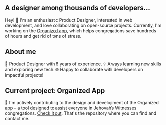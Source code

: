 ## A designer among thousands of developers...

Hey! 👋 I'm an enthusiastic Product Designer, interested in web development, and love collaborating on open-source projects.
Currently, I'm working on the [Organized app]([url](https://github.com/sws2apps/organized-app)), which helps congregations save hundreds of hours and get rid of tons of stress.

## About me

🎨 Product Designer with 6 years of experience.
💡 Always learning new skills and exploring new tech.
🌐 Happy to collaborate with developers on impactful projects!

## Current project: Organized App

🚀 I'm actively contributing to the design and development of the Organized app – a tool designed to assist everyone in Jehovah’s Witnesses congregations. [Check it out](https://github.com/sws2apps/organized-app). That's the repository where you can find and contact me.
